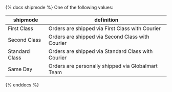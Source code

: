 {% docs shipmode %}
One of the following values:

| shipmode       | definition                                         |
| -------------- | -------------------------------------------------- |
| First Class    | Orders are shipped via First Class with Courier    |
| Second Class   | Orders are shipped via Second Class with Courier   |
| Standard Class | Orders are shipped via Standard Class with Courier |
| Same Day       | Orders are personally shipped via Globalmart Team  |

{% enddocs %}
